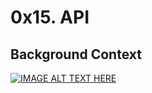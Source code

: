 # 0x15. API


## Background Context


[![IMAGE ALT TEXT HERE](http://img.youtube.com/vi/-2kyU6-j8ZQ&feature/0.jpg)](https://www.youtube.com/watch?v=-2kyU6-j8ZQ&feature=youtu.be)

